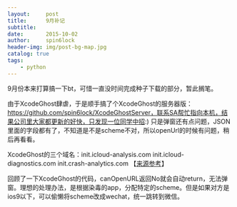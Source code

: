 ```yaml
---
layout:     post
title:      9月补记
subtitle:   
date:       2015-10-02
author:     spin6lock
header-img: img/post-bg-map.jpg
catalog: true
tags:
    - python
---
```

9月份本来打算搞一下bt，可惜一直没时间完成种子下载的部分，暂此搁笔。

由于XcodeGhost肆虐，于是顺手搞了个XcodeGhost的服务器版：https://github.com/spin6lock/XcodeGhostServer，联系SA帮忙指向本机，结果公司里大家都更新的好快，只发现一位同学中招:) 只是弹窗还有点问题，JSON里面的字段都有了，不知道是不是scheme不对，所以openUrl的时候有问题，稍后再看看。

XcodeGhost的三个域名：init.icloud-analysis.com init.icloud-diagnostics.com init.crash-analytics.com 【[来源参考](http://36kr.com/chouti/5037721?utm_source=chouti)】

回顾了一下XcodeGhost的代码，canOpenURL返回No就会自动return，无法弹窗。理想的处理办法，是根据染毒的app，分配特定的scheme。但是如果对方是ios9以下，可以偷懒将scheme改成wechat，统一跳转到微信。
